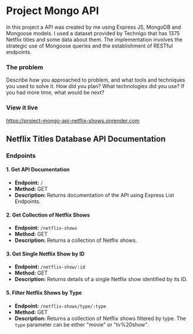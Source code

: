 # Project Mongo API

In this project a API was created by me using Express JS, MongoDB and Mongoose models. I used a dataset provided by Technigo that has 1375 Netflix titles and some data about them. The implementation involves the strategic use of Mongoose queries and the establishment of RESTful endpoints.

### The problem

Describe how you approached to problem, and what tools and techniques you used to solve it. How did you plan? What technologies did you use? If you had more time, what would be next?

### View it live

https://project-mongo-api-netflix-shows.onrender.com

## Netflix Titles Database API Documentation

### Endpoints

#### 1. Get API Documentation

- **Endpoint:** `/`
- **Method:** GET
- **Description:** Returns documentation of the API using Express List Endpoints.

#### 2. Get Collection of Netflix Shows

- **Endpoint:** `/netflix-shows`
- **Method:** GET
- **Description:** Returns a collection of Netflix shows.

#### 3. Get Single Netflix Show by ID

- **Endpoint:** `/netflix-show/:id`
- **Method:** GET
- **Description:** Returns details of a single Netflix show identified by its ID.

#### 5. Filter Netflix Shows by Type

- **Endpoint:** `/netflix-shows/type/:type`
- **Method:** GET
- **Description:** Returns a collection of Netflix shows filtered by type. The `type` parameter can be either "movie" or "tv%20show".
